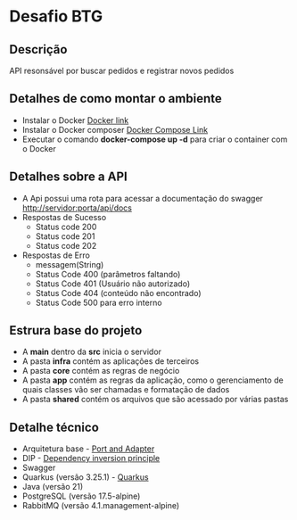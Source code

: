 # Desafio BTG

## Descrição

API resonsável por buscar pedidos e registrar novos pedidos

## Detalhes de como montar o ambiente

* Instalar o Docker [Docker link](https://docs.docker.com/desktop/install/windows-install/)
* Instalar o Docker composer [Docker Compose Link](https://docs.docker.com/compose/install/)
* Executar o comando **docker-compose up -d** para criar o container com o Docker

## Detalhes sobre a API

* A Api possui uma rota para acessar a documentação do swagger <http://servidor:porta/api/docs>
* Respostas de Sucesso
  * Status code 200
  * Status code 201
  * Status code 202
* Respostas de Erro
  * messagem(String)
  * Status Code 400 (parâmetros faltando)
  * Status Code 401 (Usuário não autorizado)
  * Status Code 404 (conteúdo não encontrado)
  * Status Code 500 para erro interno

## Estrura base do projeto

* A **main** dentro da **src** inicia o servidor
* A pasta **infra** contém as aplicações de terceiros
* A pasta **core** contém as regras de negócio
* A pasta **app** contém as regras da aplicação,
como o gerenciamento de quais classes vão ser chamadas e formatação de dados
* A pasta **shared** contém os arquivos que são acessado por várias pastas

## Detalhe técnico

* Arquitetura base - [Port and Adapter](https://alistair.cockburn.us/hexagonal-architecture/)
* DIP - [Dependency inversion principle](https://medium.com/@tbaragao/solid-d-i-p-dependency-inversion-principle-e87527f8d0be)
* Swagger
* Quarkus (versão 3.25.1) - [Quarkus](https://quarkus.io/)
* Java (versão 21)
* PostgreSQL (versão 17.5-alpine)
* RabbitMQ (versão 4.1.management-alpine)
